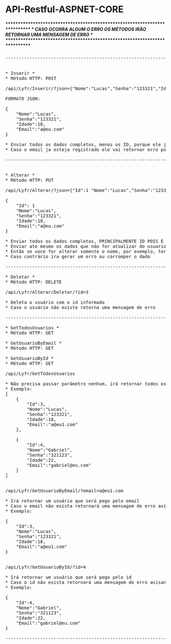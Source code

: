 # API-Restful-ASPNET-CORE
<h5>
**************************************************************************
* CASO OCORRA ALGUM O ERRO OS MÉTODOS IRÃO RETORNAR UMA MENSAGEM DE ERRO *
**************************************************************************
</h5>

<pre>
--------------------------------------------------------------------------------------------------------------------------------


* Inserir *
* Método HTTP: POST

/api/Lyfr/Inserir/?json={"Nome":"Lucas","Senha":"123321","Idade":18,"Email":"a@eu.com"}

FORMATO JSON:

{
	"Nome":"Lucas",
	"Senha":"123321",
	"Idade":18,
	"Email":"a@eu.com"
}

* Enviar todos os dados completos, menos os ID, porque ele ja cria automaticamente com o AUTO_INCREMENT
* Caso o email ja esteja registrado ele vai retornar erro porque o campo email está como UNIQUE

--------------------------------------------------------------------------------------------------------------------------------


* Alterar *
* Método HTTP: PUT

/api/Lyfr/Alterar/?json={"Id":1 "Nome":"Lucas","Senha":"123321","Idade":18,"Email":"a@eu.com"}

{
	"Id": 1
	"Nome":"Lucas",
	"Senha":"123321",
	"Idade":18,
	"Email":"a@eu.com"
}

* Enviar todos os dados completos, PRINCIPALMENTE ID POIS É COM O ID QUE ELE LOCALIZA QUEM ATUALIZAR
* Enviar ate mesmo os dados que não for atualizar do usuario, pois ele troca TODOS OS CAMPOS NO BANCO
* Então se voce for alterar somente o nome, por exemplo, terá que mandar o id, idade, email, senha anterior e o novo nome
* Caso contrário ira gerar um erro ou corromper o dado

--------------------------------------------------------------------------------------------------------------------------------

* Deletar *
* Método HTTP: DELETE

/api/Lyfr/Alterar/Deletar/?id=3

* Deleta o usuário com o id informado
* Caso o usuário não existe retorna uma mensagem de erro

--------------------------------------------------------------------------------------------------------------------------------

* GetTodosUsuarios *
* Método HTTP: GET

* GetUsuarioByEmail *
* Método HTTP: GET

* GetUsuarioById *
* Método HTTP: GET

/api/Lyfr/GetTodosUsuarios

* Não precisa passar parâmetro nenhum, irá retornar todos os usuários do banco em json
* Exemplo:
[
	{
		"Id":3,
		"Nome":"Lucas",
		"Senha":"123321",
		"Idade":18,
		"Email":"a@eu1.com"
	},

	{
		"Id":4,
		"Nome":"Gabriel",
		"Senha":"321123",
		"Idade":22,
		"Email":"gabriel@eu.com"
	}
]


/api/Lyfr/GetUsuarioByEmail/?email=a@eu1.com

* Irá retornar um usuário que será pego pelo email
* Caso o email não exista retornará uma mensagem de erro avisando
* Exemplo: 

{
	"Id":3,
	"Nome":"Lucas",
	"Senha":"123321",
	"Idade":18,
	"Email":"a@eu1.com"
}


/api/Lyfr/GetUsuarioById/?id=4

* Irá retornar um usuário que será pego pelo id
* Caso o id não exista retornará uma mensagem de erro avisando
* Exemplo: 

{
	"Id":4,
	"Nome":"Gabriel",
	"Senha":"321123",
	"Idade":22,
	"Email":"gabriel@eu.com"
}

--------------------------------------------------------------------------------------------------------------------------------
</pre>
